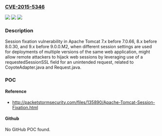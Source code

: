 ### [CVE-2015-5346](https://cve.mitre.org/cgi-bin/cvename.cgi?name=CVE-2015-5346)
![](https://img.shields.io/static/v1?label=Product&message=n%2Fa&color=blue)
![](https://img.shields.io/static/v1?label=Version&message=n%2Fa&color=blue)
![](https://img.shields.io/static/v1?label=Vulnerability&message=n%2Fa&color=brighgreen)

### Description

Session fixation vulnerability in Apache Tomcat 7.x before 7.0.66, 8.x before 8.0.30, and 9.x before 9.0.0.M2, when different session settings are used for deployments of multiple versions of the same web application, might allow remote attackers to hijack web sessions by leveraging use of a requestedSessionSSL field for an unintended request, related to CoyoteAdapter.java and Request.java.

### POC

#### Reference
- http://packetstormsecurity.com/files/135890/Apache-Tomcat-Session-Fixation.html

#### Github
No GitHub POC found.

